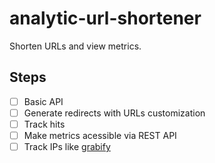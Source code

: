 # analytic-url-shortener

Shorten URLs and view metrics.

## Steps

- [ ] Basic API
- [ ] Generate redirects with URLs customization
- [ ] Track hits
- [ ] Make metrics acessible via REST API
- [ ] Track IPs like [grabify](https://grabify.link)
